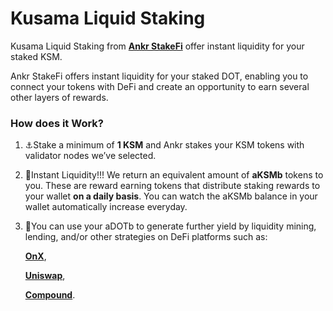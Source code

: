 # Kusama Liquid Staking

Kusama Liquid Staking from [**Ankr StakeFi**](https://stakefi.ankr.com/internet-bonds) offer instant liquidity for your staked KSM.

Ankr StakeFi offers instant liquidity for your staked DOT, enabling you to connect your tokens with DeFi and create an opportunity to earn several other layers of rewards.

### How does it Work?

1. :anchor:Stake a minimum of **1 KSM** and Ankr stakes your KSM tokens with validator nodes we’ve selected.
2. :tada:Instant Liquidity!!! We return an equivalent amount of **aKSMb** tokens to you. These are reward earning tokens that distribute staking rewards to your wallet **on a daily basis**. You can watch the aKSMb balance in your wallet automatically increase everyday.
3.  :leaves:You can use your aDOTb to generate further yield by liquidity mining, lending, and/or other strategies on DeFi platforms such as:

    [**OnX**](https://onx.finance),&#x20;

    [**Uniswap**](https://uniswap.org),&#x20;

    [**Compound**](https://compound.finance).
